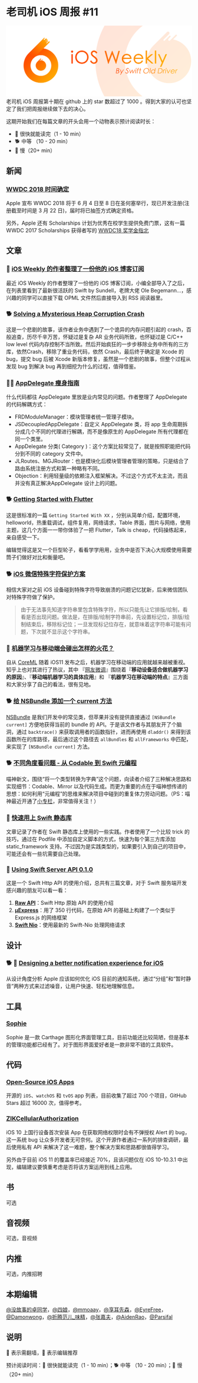 # 老司机 iOS 周报 #11

![ios-weekly](../assets/ios-weekly.png)
老司机 iOS 周报第十期在 github 上的 star 数超过了 1000 。得到大家的认可也坚定了我们把周报继续做下去的决心。

这期开始我们在每篇文章的开头会用一个动物表示预计阅读时长：

- 🐎 很快就能读完（1 - 10 min）
- 🐕 中等 （10 - 20 min）
- 🐢 慢（20+ min）

## 新闻

### [WWDC 2018 时间确定](https://developer.apple.com/wwdc/)

Apple 宣布 WWDC 2018 将于 6 月 4 日至 8 日在圣何塞举行，现已开发注册(注册截至时间是 3 月 22 日)，届时将已抽签方式确定资格。

另外，Apple 还有 Scholarships 计划为优秀在校学生提供免费门票，这有一篇 WWDC 2017 Scholarships 获得者写的 [WWDC18 奖学金指北](https://apollozhu.github.io/2018/03/16/wwdc18-scholarships-info-cn/)

## 文章

### 🐎 [iOS Weekly 的作者整理了一份他的 iOS 博客订阅](https://iosdevdirectory.com/)

最近 iOS Weekly 的作者整理了一份他的 iOS 博客订阅，小编全部导入了之后，在列表里看到了最新很活跃的 Swift by Sundell，老牌大佬 Ole Begemann...，感兴趣的同学可以直接下载 OPML 文件然后直接导入到 RSS 阅读器里。

### 🐕 [Solving a Mysterious Heap Corruption Crash](https://topologyeyewear.github.io/engineering-blog/2018/03/07/heap_corruption/)

这是一个悲剧的故事，该作者业务中遇到了一个诡异的内存问题引起的 crash，百般追查，历尽千辛万苦，怀疑过是复杂 AR 业务代码所致，也怀疑过是 C/C++ low level 代码内存控制不当所致。然后开始疯狂的一步步移除业务中所有的三方库，依然Crash，移除了重业务代码，依然 Crash，最后终于确定是 Xcode 的 bug，提交 bug 后被 Xcode 新版本修复，虽然是一个悲剧的故事，但整个过程从发现 bug 到解决 bug 再到细挖为什么的过程，值得借鉴。

### 🐢🌟 [AppDelegate 瘦身指南](http://kyson.cn/index.php/archives/105/)

什么代码都往 AppDelegate 里放是业内常见的问题。作者整理了 AppDelegate 的代码解耦方式：
- FRDModuleManager：模块管理者统一管理子模块。
- JSDecoupledAppDelegate：自定义 AppDelegate 类，将 app 生命周期拆分成几个不同的代理进行解耦，而不是像原生的 AppDelegate 所有代理都在同一个类里。
- AppDelegate 分类( Category )：这个方案比较常见了，就是按照职能把代码分到不同的 category 文件中。
- JLRoutes、MGJRouter：也是模块化后模块管理者管理的策略，只是结合了路由系统注册方式和第一种略有不同。
- Objection：利用轻量级的依赖注入框架解决。不过这个方式不太主流，而且并没有真正解决AppDelegate 设计上的问题。

### 🐕 [Getting Started with Flutter](https://www.raywenderlich.com/188257/getting-started-with-flutter)

这是很标准的一篇 `Getting Started With XX` ，分别从简单介绍，配置环境，helloworld，热重载调试，组件复用，网络请求，Table 界面，图片与网络，使用主题，这几个方面一一带你体验了一把 Flutter，Talk is cheap，代码操练起来，亲自感受一下。

编辑觉得这是又一个巨型轮子，看看学学用用，业务中是否下决心大规模使用需要筒子们做好对比和衡量吧。

### 🐕 [iOS 微信特殊字符保护方案](https://mp.weixin.qq.com/s/3xmpJqn361HGtUloOVsIZg)

相信大家对之前 iOS 设备碰到特殊字符导致崩溃的问题记忆犹新，后来微信团队对特殊字符做了保护。
> 由于无法事先知道字符串里包含特殊字符，所以只能先让它排版/绘制，看看是否出现问题。做法是，在排版/绘制字符串前，先设置标记位，排版/绘制结束后，移除标记位；一旦发现标记位存在，就意味着这字符串可能有问题，下次就不显示这个字符串。

### 🐎 [机器学习与移动端会碰出怎样的火花？](https://www.zhihu.com/question/65957269)

自从 [CoreML](https://developer.apple.com/documentation/coreml) 随着 iOS11 发布之后，机器学习在移动端的应用就越来越被重视。知乎上也对其进行了热议，其中 『[网友微调](https://www.zhihu.com/people/breaknever/activities)』围绕着『**移动设备适合做机器学习的原因**』、『**移动端机器学习的具体应用**』和 『**机器学习在移动端的特点**』三方面和大家分享了自己的看法，很有见地。

### 🐕 [给 NSBundle 添加一个 current 方法](http://bou.io/NSBundle.current.html)

[NSBundle](https://developer.apple.com/documentation/foundation/bundle) 是我们开发中的常见类，但苹果并没有提供直接通过 `[NSBundle current]` 方便地获得当前的 bundle 的 API。于是该文作者与其朋友开了个脑洞，通过 `backtrace()` 来获取调用者的函数指针，进而再使用 `dladdr()` 来得到该函数所在的库路径，最后通过这个路径去 `allBundles` 和 `allFrameworks` 中匹配，来实现了 `[NSBundle current]` 方法。

### 🐕 [不同角度看问题 - 从 Codable 到 Swift 元编程](https://onevcat.com/2018/03/swift-meta/)

喵神新文，围绕“将一个类型转换为字典”这个问题，向读者介绍了三种解决思路和实现细节：Codable、Mirror 以及代码生成。而更为重要的点在于喵神想传递的思想：如何利用“元编程”的思维来解决项目中碰到的重复体力劳动问题。（PS：喵神最近开通了[小专栏](https://xiaozhuanlan.com/onevcat)，非常值得关注！）

### 🐎 [快速用上 Swift 静态库](https://blog.dianqk.org/2018/03/08/use-static-framework/)

文章记录了作者在 Swift 静态库上使用的一些实践。作者使用了一个比较 trick 的技巧，通过在 Podfile 中添加自定义脚本的方式，快速为每个第三方库添加 static_framework 支持。不过因为是实践类型的，如果要引入到自己的项目中，可能还会有一些坑需要自己处理。

### 🐢 [Using Swift Server API 0.1.0](http://www.alwaysrightinstitute.com/microexpress-nio/)

这是一个 Swift Http API 的使用介绍，总共有三篇文章，对于 Swift 服务端开发感兴趣的朋友可以看一看：

1. **[Raw API](http://www.alwaysrightinstitute.com/http-010/)**：Swift Http 原始 API 的使用介绍
2. **[µExpress](http://www.alwaysrightinstitute.com/microexpress/)**：用了 350 行代码，在原始 API 的基础上构建了一个类似于 Express.js 的网络框架
3. **[Swift Nio](http://www.alwaysrightinstitute.com/microexpress-nio/)**：使用最新的 Swift-Nio 处理网络请求

## 设计

### 🐕 🚧 [Designing a better notification experience for iOS](https://uxdesign.cc/designing-a-better-notification-experience-for-ios-def1df8e89e8)

从设计角度分析 Apple 应该如何优化 iOS 目前的通知系统，通过“分组”和“暂时静音”两种方式来过滤噪音，让用户快速、轻松地理解信息。

## 工具

### [Sophie](https://marcosantadev.com/portfolio/macos-app-sophie/)

Sophie 是一款 Carthage 图形化界面管理工具，目前功能还比较简陋，但是基本的管理功能都已经有了。对于图形界面爱好者是一款非常不错的工具软件。


## 代码

### [Open-Source iOS Apps](https://github.com/dkhamsing/open-source-ios-apps)

开源的 `iOS`、`watchOS` 和 `tvOS` app 列表，目前收集了超过 700 个项目，GitHub Stars 超过 16000 次，值得参考。

### [ZIKCellularAuthorization](https://github.com/Zuikyo/ZIKCellularAuthorization)

iOS 10 上国行设备首次安装 App 在获取网络权限时会有不弹授权 Alert 的 bug，这一系统 bug 让众多开发者无可奈何。这个开源作者通过一系列的排查调研，最后使用私有 API 来解决了这一难题，整个解决方案和思路都很值得学习。

另外由于目前 iOS 11 的覆盖率已经接近 70%，且该问题仅在 iOS 10-10.3.1 中出现，编辑建议要慎重考虑是否将该方案运用到线上应用。

## 书

可选

## 音视频

可选，音视频

## 内推

可选，内推招聘

## 本期编辑

[@没故事的卓同学](https://weibo.com/1926303682/profile)，[@四娘](https://kemchenj.github.io)，[@mmoaay](https://weibo.com/u/1302422271)，[@享耳先森](https://github.com/iblacksun)，[@EyreFree](https://weibo.com/eyrefree777)，[@Damonwong](https://weibo.com/damonone)，[@折腾范儿_味精](http://weibo.com/agvicking)，[@张嘉夫](https://weibo.com/2949394297)，[@AidenRao](https://weibo.com/AidenRao)，[@Parsifal](https://weibo.com/parsifalchang)

## 说明

🚧 表示需翻墙，🌟 表示编辑推荐

预计阅读时间：🐎 很快就能读完（1 - 10 min）；🐕 中等 （10 - 20 min）；🐢 慢（20+ min）
